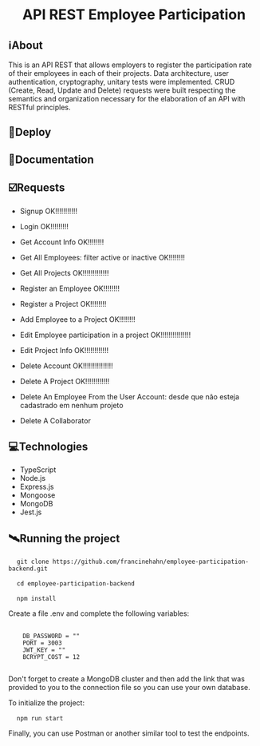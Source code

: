 <h1 align="center">API REST Employee Participation</h1>

##  ℹ️About
This is an API REST that allows employers to register the participation rate of their employees in each of their projects. Data architecture, user authentication, cryptography, unitary tests were implemented. CRUD (Create, Read, Update and Delete) requests were built respecting the semantics and organization necessary for the elaboration of an API with RESTful principles.

## 🔗Deploy

## 🔗Documentation

## ☑️Requests
- Signup OK!!!!!!!!!!!
- Login OK!!!!!!!!!
- Get Account Info OK!!!!!!!!
- Get All Employees: filter active or inactive OK!!!!!!!!
- Get All Projects OK!!!!!!!!!!!!!
- Register an Employee OK!!!!!!!!
- Register a Project OK!!!!!!!!
- Add Employee to a Project OK!!!!!!!!
- Edit Employee participation in a project OK!!!!!!!!!!!!!!!
- Edit Project Info OK!!!!!!!!!!!!
- Delete Account OK!!!!!!!!!!!!!!!
- Delete A Project OK!!!!!!!!!!!!

- Delete An Employee From the User Account: desde que não esteja cadastrado em nenhum projeto
- Delete A Collaborator

## 💻Technologies
- TypeScript
- Node.js
- Express.js
- Mongoose
- MongoDB
- Jest.js

## 🛰Running the project
<pre>
  <code>git clone https://github.com/francinehahn/employee-participation-backend.git</code>
</pre>

<pre>
  <code>cd employee-participation-backend</code>
</pre>

<pre>
  <code>npm install</code>
</pre>

Create a file .env and complete the following variables:
<pre>
  <code>
    DB_PASSWORD = ""
    PORT = 3003
    JWT_KEY = ""
    BCRYPT_COST = 12
  </code>
</pre>

Don't forget to create a MongoDB cluster and then add the link that was provided to you to the connection file so you can use your own database.

To initialize the project:
<pre>
  <code>npm run start</code>
</pre>

Finally, you can use Postman or another similar tool to test the endpoints.


